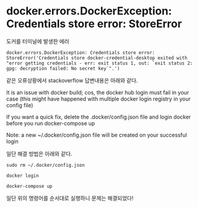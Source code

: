 # docker.errors.DockerException: Credentials store error: StoreError

도커를 터미널에 발생한 에러

```terminal
docker.errors.DockerException: Credentials store error: StoreError('Credentials store docker-credential-desktop exited with "error getting credentials - err: exit status 1, out: `exit status 2: gpg: decryption failed: No secret key`".')
```

같은 오류상황에서 stackoverflow 답변내용은 아래와 같다.

It is an issue with docker build; cos, the docker hub login must fail in your case (this might have happened with multiple docker login registry in your config file)

If you want a quick fix, delete the .docker/config.json file and login docker before you run docker-compose up

Note: a new ~/.docker/config.json file will be created on your successful login

일단 해결 방법은 아래와 같다.

```terminal
sudo rm ~/.docker/config.json

docker login

docker-compose up
```

일단 위의 명령어를 순서대로 실행하니 문제는 해결되었다!
